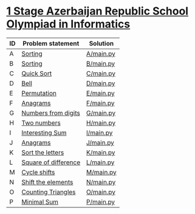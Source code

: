 # [1 Stage Azerbaijan Republic School Olympiad in Informatics](https://www.e-olymp.com/en/contests/9763)




| ID | Problem statement                                                | Solution               |
|----|------------------------------------------------------------------|------------------------|
| A  | [Sorting](https://www.e-olymp.com/en/problems/2321)              | [A/main.py](A/main.py) |
| B  | [Sorting](https://www.e-olymp.com/en/problems/4738)              | [B/main.py](B/main.py) |
| C  | [Quick Sort](https://www.e-olymp.com/en/problems/4848)           | [C/main.py](C/main.py) |
| D  | [Bell](https://www.e-olymp.com/en/problems/2329)                 | [D/main.py](D/main.py) |
| E  | [Permutation](https://www.e-olymp.com/en/problems/496)           | [E/main.py](E/main.py) |
| F  | [Anagrams](https://www.e-olymp.com/en/problems/2166)             | [F/main.py](F/main.py) |
| G  | [Numbers from digits](https://www.e-olymp.com/en/problems/2323)  | [G/main.py](G/main.py) |
| H  | [Two numbers](https://www.e-olymp.com/en/problems/2325)          | [H/main.py](H/main.py) |
| I  | [Interesting Sum](https://www.e-olymp.com/en/problems/2392)      | [I/main.py](I/main.py) |
| J  | [Anagrams](https://www.e-olymp.com/en/problems/4111)             | [J/main.py](J/main.py) |
| K  | [Sort the letters](https://www.e-olymp.com/en/problems/8316)     | [K/main.py](K/main.py) |
| L  | [Square of difference](https://www.e-olymp.com/en/problems/8317) | [L/main.py](L/main.py) |
| M  | [Cycle shifts](https://www.e-olymp.com/en/problems/27)           | [M/main.py](M/main.py) |
| N  | [Shift the elements](https://www.e-olymp.com/en/problems/922)    | [N/main.py](N/main.py) |
| O  | [Counting Triangles](https://www.e-olymp.com/en/problems/4556)   | [O/main.py](O/main.py) |
| P  | [Minimal Sum](https://www.e-olymp.com/en/problems/6198)          | [P/main.py](P/main.py) |

